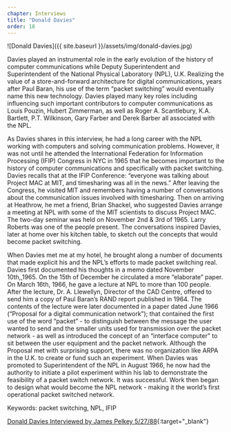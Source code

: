 ```yaml
---
chapter: Interviews
title: "Donald Davies"
order: 18
---
```


![Donald Davies]({{ site.baseurl }}/assets/img/donald-davies.jpg)

Davies played an instrumental role in the early evolution of the history of computer communications while Deputy Superintendent and Superintendent of the National Physical Laboratory (NPL), U.K. Realizing the value of a store-and-forward architecture for digital communications, years after Paul Baran, his use of the term “packet switching” would eventually name this new technology. Davies played many key roles including influencing such important contributors to computer communications as Louis Pouzin, Hubert Zimmerman, as well as Roger A. Scantlebury, K.A. Bartlett, P.T. Wilkinson, Gary Farber and Derek Barber all associated with the NPL.

As Davies shares in this interview, he had a long career with the NPL working with computers and solving communication problems. However, it was not until he attended the International Federation for Information Processing (IFIP) Congress in NYC in 1965 that he becomes important to the history of computer communications and specifically with packet switching. Davies recalls that at the IFIP Conference: “everyone was talking about Project MAC at MIT, and timesharing was all in the news.” After leaving the Congress, he visited MIT and remembers having a number of conversations about the communication issues involved with timesharing. Then on arriving at Heathrow, he met a friend, Brian Shackel, who suggested Davies arrange a meeting at NPL with some of the MIT scientists to discuss Project MAC. The two-day seminar was held on November 2nd & 3rd of 1965. Larry Roberts was one of the people present. The conversations inspired Davies, later at home over his kitchen table, to sketch out the concepts that would become packet switching.

When Davies met me at my hotel, he brought along a number of documents that made explicit his and the NPL’s efforts to made packet switching real. Davies first documented his thoughts in a memo dated November 10th,,1965. On the 15th of December he circulated a more “elaborate” paper. On March 16th, 1966, he gave a lecture at NPL to more than 100 people. After the lecture, Dr. A. Llewellyn, Director of the CAD Centre, offered to send him a copy of Paul Baran’s RAND report published in 1964. The contents of the lecture were later documented in a paper dated June 1966 (“Proposal for a digital communication network”); that contained the first use of the word “packet” - to distinguish between the message the user wanted to send and the smaller units used for transmission over the packet network - as well as introduced the concept of an “interface computer” to sit between the user equipment and the packet network. Although the Proposal met with surprising support, there was no organization like ARPA in the U.K. to create or fund such an experiment. When Davies was promoted to Superintendent of the NPL in August 1966, he now had the authority to initiate a pilot experiment within his lab to demonstrate the feasibility of a packet switch network. It was successful. Work then began to design what would become the NPL network - making it the world’s first operational packet switched network.

Keywords: packet switching, NPL, IFIP

[Donald Davies Interviewed by James Pelkey 5/27/88](https://archive.computerhistory.org/resources/access/text/2017/11/102738594-05-01-acc.pdf){:target="_blank"}
